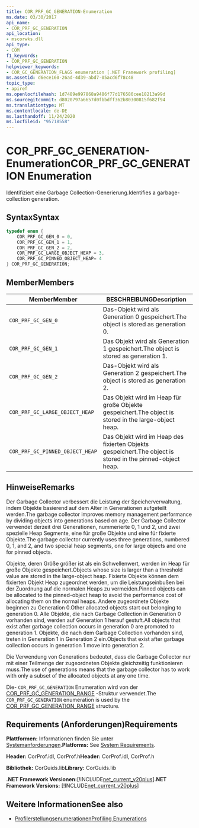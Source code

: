 ```yaml
---
title: COR_PRF_GC_GENERATION-Enumeration
ms.date: 03/30/2017
api_name:
- COR_PRF_GC_GENERATION
api_location:
- mscorwks.dll
api_type:
- COM
f1_keywords:
- COR_PRF_GC_GENERATION
helpviewer_keywords:
- COR_GC_GENERATION_FLAGS enumeration [.NET Framework profiling]
ms.assetid: d6ece160-26ad-4d39-abd7-05acd6f78c48
topic_type:
- apiref
ms.openlocfilehash: 1d7489e997868a9486f77d176580cee18213a99d
ms.sourcegitcommit: d8020797a6657d0fbbdff362b80300815f682f94
ms.translationtype: MT
ms.contentlocale: de-DE
ms.lasthandoff: 11/24/2020
ms.locfileid: "95718558"
---
```

# <a name="cor_prf_gc_generation-enumeration"></a><span data-ttu-id="2d113-102">COR_PRF_GC_GENERATION-Enumeration</span><span class="sxs-lookup"><span data-stu-id="2d113-102">COR_PRF_GC_GENERATION Enumeration</span></span>

<span data-ttu-id="2d113-103">Identifiziert eine Garbage Collection-Generierung.</span><span class="sxs-lookup"><span data-stu-id="2d113-103">Identifies a garbage-collection generation.</span></span>  
  
## <a name="syntax"></a><span data-ttu-id="2d113-104">Syntax</span><span class="sxs-lookup"><span data-stu-id="2d113-104">Syntax</span></span>  
  
```cpp  
typedef enum {  
    COR_PRF_GC_GEN_0 = 0,  
    COR_PRF_GC_GEN_1 = 1,  
    COR_PRF_GC_GEN_2 = 2,  
    COR_PRF_GC_LARGE_OBJECT_HEAP = 3,
    COR_PRF_GC_PINNED_OBJECT_HEAP= 4
} COR_PRF_GC_GENERATION;  
```  
  
## <a name="members"></a><span data-ttu-id="2d113-105">Member</span><span class="sxs-lookup"><span data-stu-id="2d113-105">Members</span></span>  
  
|<span data-ttu-id="2d113-106">Member</span><span class="sxs-lookup"><span data-stu-id="2d113-106">Member</span></span>|<span data-ttu-id="2d113-107">BESCHREIBUNG</span><span class="sxs-lookup"><span data-stu-id="2d113-107">Description</span></span>|  
|------------|-----------------|  
|`COR_PRF_GC_GEN_0`|<span data-ttu-id="2d113-108">Das-Objekt wird als Generation 0 gespeichert.</span><span class="sxs-lookup"><span data-stu-id="2d113-108">The object is stored as generation 0.</span></span>|  
|`COR_PRF_GC_GEN_1`|<span data-ttu-id="2d113-109">Das Objekt wird als Generation 1 gespeichert.</span><span class="sxs-lookup"><span data-stu-id="2d113-109">The object is stored as generation 1.</span></span>|  
|`COR_PRF_GC_GEN_2`|<span data-ttu-id="2d113-110">Das-Objekt wird als Generation 2 gespeichert.</span><span class="sxs-lookup"><span data-stu-id="2d113-110">The object is stored as generation 2.</span></span>|  
|`COR_PRF_GC_LARGE_OBJECT_HEAP`|<span data-ttu-id="2d113-111">Das Objekt wird im Heap für große Objekte gespeichert.</span><span class="sxs-lookup"><span data-stu-id="2d113-111">The object is stored in the large-object heap.</span></span>|  
|`COR_PRF_GC_PINNED_OBJECT_HEAP`|<span data-ttu-id="2d113-112">Das Objekt wird im Heap des fixierten Objekts gespeichert.</span><span class="sxs-lookup"><span data-stu-id="2d113-112">The object is stored in the pinned-object heap.</span></span>|  
  
## <a name="remarks"></a><span data-ttu-id="2d113-113">Hinweise</span><span class="sxs-lookup"><span data-stu-id="2d113-113">Remarks</span></span>  

 <span data-ttu-id="2d113-114">Der Garbage Collector verbessert die Leistung der Speicherverwaltung, indem Objekte basierend auf dem Alter in Generationen aufgeteilt werden.</span><span class="sxs-lookup"><span data-stu-id="2d113-114">The garbage collector improves memory management performance by dividing objects into generations based on age.</span></span> <span data-ttu-id="2d113-115">Der Garbage Collector verwendet derzeit drei Generationen, nummerierte 0, 1 und 2, und zwei spezielle Heap Segmente, eine für große Objekte und eine für fixierte Objekte.</span><span class="sxs-lookup"><span data-stu-id="2d113-115">The garbage collector currently uses three generations, numbered 0, 1, and 2, and two special heap segments, one for large objects and one for pinned objects.</span></span>
  
 <span data-ttu-id="2d113-116">Objekte, deren Größe größer ist als ein Schwellenwert, werden im Heap für große Objekte gespeichert.</span><span class="sxs-lookup"><span data-stu-id="2d113-116">Objects whose size is larger than a threshold value are stored in the large-object heap.</span></span> <span data-ttu-id="2d113-117">Fixierte Objekte können dem fixierten Objekt Heap zugeordnet werden, um die Leistungseinbußen bei der Zuordnung auf die normalen Heaps zu vermeiden.</span><span class="sxs-lookup"><span data-stu-id="2d113-117">Pinned objects can be allocated to the pinned-object heap to avoid the performance cost of allocating them on the normal heaps.</span></span> <span data-ttu-id="2d113-118">Andere zugeordnete Objekte beginnen zu Generation 0.</span><span class="sxs-lookup"><span data-stu-id="2d113-118">Other allocated objects start out belonging to generation 0.</span></span> <span data-ttu-id="2d113-119">Alle Objekte, die nach Garbage Collection in Generation 0 vorhanden sind, werden auf Generation 1 herauf gestuft.</span><span class="sxs-lookup"><span data-stu-id="2d113-119">All objects that exist after garbage collection occurs in generation 0 are promoted to generation 1.</span></span> <span data-ttu-id="2d113-120">Objekte, die nach dem Garbage Collection vorhanden sind, treten in Generation 1 in Generation 2 ein.</span><span class="sxs-lookup"><span data-stu-id="2d113-120">Objects that exist after garbage collection occurs in generation 1 move into generation 2.</span></span>  
  
 <span data-ttu-id="2d113-121">Die Verwendung von Generations bedeutet, dass die Garbage Collector nur mit einer Teilmenge der zugeordneten Objekte gleichzeitig funktionieren muss.</span><span class="sxs-lookup"><span data-stu-id="2d113-121">The use of generations means that the garbage collector has to work with only a subset of the allocated objects at any one time.</span></span>  
  
 <span data-ttu-id="2d113-122">Die- `COR_PRF_GC_GENERATION` Enumeration wird von der [COR_PRF_GC_GENERATION_RANGE](cor-prf-gc-generation-range-structure.md) -Struktur verwendet.</span><span class="sxs-lookup"><span data-stu-id="2d113-122">The `COR_PRF_GC_GENERATION` enumeration is used by the [COR_PRF_GC_GENERATION_RANGE](cor-prf-gc-generation-range-structure.md) structure.</span></span>  
  
## <a name="requirements"></a><span data-ttu-id="2d113-123">Requirements (Anforderungen)</span><span class="sxs-lookup"><span data-stu-id="2d113-123">Requirements</span></span>  

 <span data-ttu-id="2d113-124">**Plattformen:** Informationen finden Sie unter [Systemanforderungen](../../get-started/system-requirements.md).</span><span class="sxs-lookup"><span data-stu-id="2d113-124">**Platforms:** See [System Requirements](../../get-started/system-requirements.md).</span></span>  
  
 <span data-ttu-id="2d113-125">**Header:** CorProf.idl, CorProf.h</span><span class="sxs-lookup"><span data-stu-id="2d113-125">**Header:** CorProf.idl, CorProf.h</span></span>  
  
 <span data-ttu-id="2d113-126">**Bibliothek:** CorGuids.lib</span><span class="sxs-lookup"><span data-stu-id="2d113-126">**Library:** CorGuids.lib</span></span>  
  
 <span data-ttu-id="2d113-127">**.NET Framework Versionen:**[!INCLUDE[net_current_v20plus](../../../../includes/net-current-v20plus-md.md)]</span><span class="sxs-lookup"><span data-stu-id="2d113-127">**.NET Framework Versions:** [!INCLUDE[net_current_v20plus](../../../../includes/net-current-v20plus-md.md)]</span></span>  
  
## <a name="see-also"></a><span data-ttu-id="2d113-128">Weitere Informationen</span><span class="sxs-lookup"><span data-stu-id="2d113-128">See also</span></span>

- [<span data-ttu-id="2d113-129">Profilerstellungsenumerationen</span><span class="sxs-lookup"><span data-stu-id="2d113-129">Profiling Enumerations</span></span>](profiling-enumerations.md)
